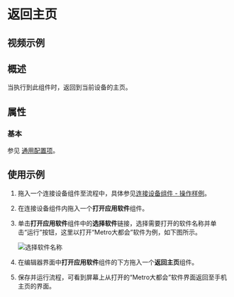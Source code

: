 # 返回主页

## 视频示例

## 概述

当执行到此组件时，返回到当前设备的主页。

## 属性

### 基本

参见 [通用配置项](../Appendix/CommonConfigurationItems.md)。

## 使用示例

1. 拖入一个连接设备组件至流程中，具体参见[连接设备组件 - 操作样例](./MobileConnect.md)。
2. 在连接设备组件内拖入一个**打开应用软件**组件。
3. 单击**打开应用软件**组件中的**选择软件**链接，选择需要打开的软件名称并单击“运行”按钮，这里以打开“Metro大都会”软件为例，如下图所示。

    ![选择软件名称](https://docimages.blob.core.chinacloudapi.cn/images/Activities/openapp20201222.png)

4. 在编辑器界面中**打开应用软件**组件的下方拖入一个**返回主页**组件。
5. 保存并运行流程，可看到屏幕上从打开的“Metro大都会”软件界面返回至手机主页的界面。
